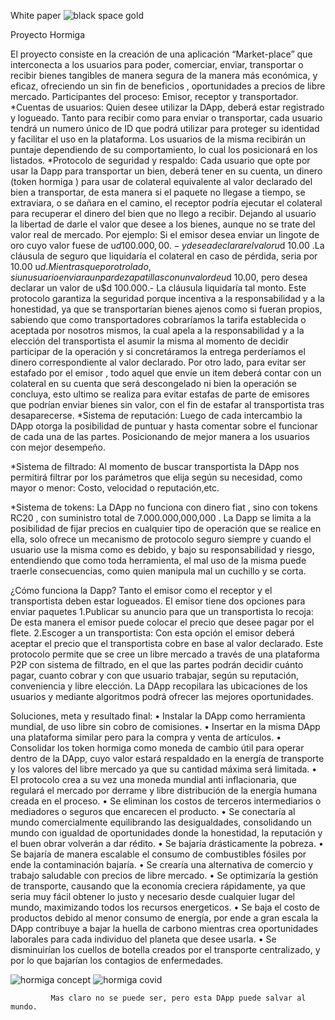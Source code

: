 White paper
![black space gold](https://user-images.githubusercontent.com/87838325/166344104-950aa79e-2cc0-4190-9458-b911c58ce41d.png)

Proyecto Hormiga

 
El proyecto consiste en la creación de una aplicación “Market-place” que interconecta a los usuarios para poder, comerciar, enviar, transportar o recibir bienes tangibles de manera segura de la manera más económica, y eficaz, ofreciendo un sin fin de beneficios , oportunidades a precios de libre mercado.
Participantes del proceso: Emisor, receptor y transportador.
*Cuentas de usuarios: 
Quien desee utilizar la DApp, deberá estar registrado y logueado.
 Tanto para recibir como para enviar o transportar, cada usuario tendrá un numero único de ID que podrá utilizar para proteger su identidad y facilitar el uso en la plataforma.
 Los usuarios de la misma recibirán un puntaje dependiendo de su comportamiento, lo cual los posicionará  en los listados. 
*Protocolo de seguridad y respaldo: 
Cada usuario que opte por usar la Dapp para transportar un bien, deberá tener en su cuenta, un dinero (token hormiga ) para usar de colateral equivalente al valor declarado del bien a transportar, de esta manera si el paquete no llegase a tiempo, se extraviara, o se dañara en el camino, el receptor podría ejecutar el colateral para recuperar el dinero del bien que no llego a recibir. Dejando al usuario la libertad de darle el valor que desee a los bienes, aunque no se trate del valor real de mercado.
Por ejemplo: Si el emisor desea enviar un lingote de oro cuyo valor fuese de  u$d 100.000,00.-  y desea declarar el valor u$d 10.00 .La cláusula de seguro que liquidaría el colateral en caso de pérdida, seria por 10.00 u$d. 
Mientras que por otro lado, si un usuario enviara un par de zapatillas con un valor de u$d 10.00,  pero desea declarar un valor de u$d 100.000.-  La cláusula liquidaría tal monto.
Este protocolo garantiza la seguridad porque incentiva a la responsabilidad y a la honestidad, ya que se transportarían bienes ajenos como si fueran propios, sabiendo que como transportadores cobraríamos la tarifa establecida o aceptada por nosotros mismos, la cual apela a la responsabilidad y a la elección del transportista el asumir la misma al momento de decidir participar de la operación y si concretáramos la entrega perderíamos el dinero correspondiente al valor declarado.
Por otro lado, para evitar ser estafado por el emisor , todo aquel que envíe un item deberá  contar con un colateral en su cuenta que será descongelado ni bien la operación se concluya, esto ultimo se realiza para evitar estafas de parte de emisores que podrían enviar bienes sin valor,  con el fin de estafar al transportista  tras desaparecerse.
*Sistema de reputación:
Luego de cada intercambio la DApp otorga la posibilidad de puntuar y hasta comentar sobre el funcionar de cada una de las partes. Posicionando de mejor manera a los usuarios con mejor desempeño.

*Sistema de filtrado:
Al momento de buscar transportista la DApp nos permitirá filtrar por los parámetros que elija según su necesidad, como mayor o menor: Costo, velocidad o reputación,etc. 

*Sistema de tokens:
La DApp no funciona con dinero fiat , sino con tokens RC20 , con suministro total de 7.000.000,000,000 . La  Dapp se limita a la posibilidad de fijar precios en cualquier tipo de operación que se realice  en ella, solo ofrece un mecanismo de protocolo seguro siempre y cuando el usuario use la misma como es debido, y bajo su responsabilidad y riesgo, entendiendo que como toda herramienta, el mal uso de la misma puede traerle consecuencias, como quien manipula mal un cuchillo y se corta. 








¿Cómo funciona la Dapp?
Tanto el emisor como el receptor y el transportista deben estar logueados.
El emisor  tiene dos opciones para enviar paquetes
1.Publicar su anuncio para que un transportista lo recoja:
De esta manera el emisor puede colocar el precio que desee pagar por el flete.
2.Escoger  a un transportista:
Con esta opción el emisor deberá aceptar el precio que el transportista cobre en base al valor declarado.
Este protocolo permite que se cree un libre mercado a través de una plataforma P2P con sistema de filtrado, en el que las partes podrán decidir cuánto pagar, cuanto cobrar y con que usuario trabajar, según su reputación, conveniencia y libre elección.
La DApp recopilara las ubicaciones de los usuarios y mediante algoritmos podrá ofrecer las mejores oportunidades.


Soluciones, meta y resultado final: 
•	Instalar la DApp como herramienta mundial, de uso libre sin cobro de comisiones.
•	Insertar en la misma DApp una plataforma similar pero para la compra y venta de artículos.
•	Consolidar los token hormiga como moneda de cambio útil para operar dentro de la DApp, cuyo valor estará respaldado en la energía de transporte y los valores del libre mercado  ya que su cantidad máxima será limitada. 
•	El protocolo crea a su vez una moneda mundial anti inflacionaria, que regulará el mercado por derrame y libre distribución de la energía humana creada en el proceso. 
•	Se eliminan los costos de terceros intermediarios  o mediadores o seguros que encarecen el producto.
•	Se conectaría al mundo comercialmente equilibrando las desigualdades, consolidando un mundo con igualdad de oportunidades donde la honestidad, la reputación y el buen obrar volverán a dar rédito. 
•	Se bajaría drásticamente la pobreza.
•	Se bajaría de manera escalable el consumo de combustibles fósiles por ende la contaminación bajaría.
•	Se crearía una alternativa  de comercio y trabajo saludable con precios de libre mercado.
•	Se optimizaría  la gestión de transporte, causando que la economía creciera rápidamente, ya que seria muy fácil obtener lo justo y necesario desde cualquier lugar del mundo, maximizando todos los recursos energeticos.
•	Se baja el costo de productos debido al menor consumo de energía, por ende a gran escala la DApp contribuye a bajar la huella de carbono mientras crea oportunidades laborales para cada individuo del planeta que desee usarla.
•	Se disminuirían los cuellos de botella creados por el transporte centralizado, y por lo que bajarían los contagios de enfermedades.



           
![hormiga concept](https://user-images.githubusercontent.com/87838325/166344125-4634107a-7706-4124-9b88-b9390cc88f7d.png)
![hormiga covid](https://user-images.githubusercontent.com/87838325/166344127-2bc4f013-4d9b-4c92-979e-4c86c5cf5fa6.png)

 
             Mas claro no se puede ser, pero esta DApp puede salvar al mundo.
